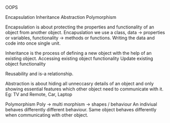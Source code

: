OOPS

Encapsulation
Inheritance
Abstraction
Polymorphism


Encapsulation is about protecting the properties and functionality of an object from another object.
Encapuslation we use a class, data -> properties or variables, functionality -> methods or functions.
Writing the data and code into once single unit.

Inheritance is the process of defining a new object with the help of an existing object.
Accessing existing object functionality
Update existing object functionality

Reusability and is-a relationship.

Abstraction is about hiding all unneccasry details of an object and only showing essential features which other object need to communicate with it. Eg: TV and Remote, Car, Laptop 

Polymorphism
Poly -> multi morphism -> shapes / behaviour
An indiviual behaves differently different behaviour.
Same object behaves differently when communicating with other object.

